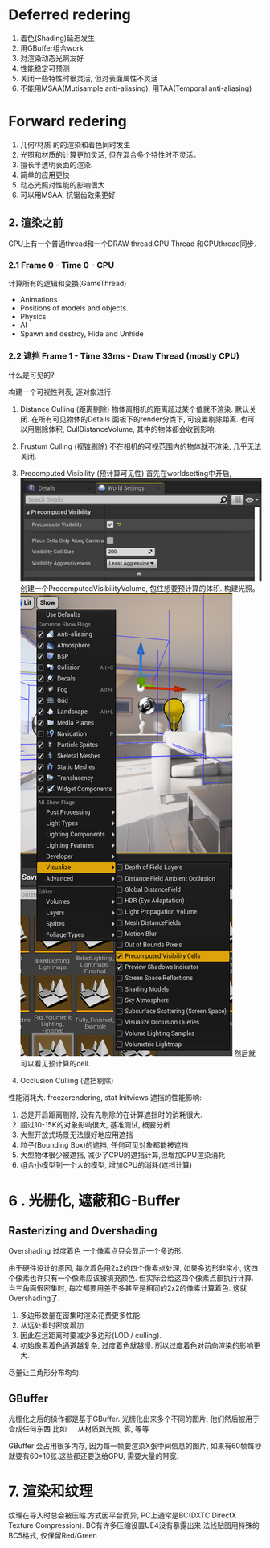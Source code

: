 # Deferred redering
1. 着色(Shading)延迟发生
2. 用GBuffer组合work
3. 对渲染动态光照友好
4. 性能稳定可预测
5. 关闭一些特性时很灵活, 但对表面属性不灵活
6. 不能用MSAA(Mutisample anti-aliasing), 用TAA(Temporal anti-aliasing)

# Forward redering
1. 几何/材质 的的渲染和着色同时发生
2. 光照和材质的计算更加灵活, 但在混合多个特性时不灵活。
3. 擅长半透明表面的渲染.
4. 简单的应用更快
5. 动态光照对性能的影响很大
6. 可以用MSAA, 抗锯齿效果更好

## 2. 渲染之前
CPU上有一个普通thread和一个DRAW thread.GPU Thread 和CPUthread同步.

### 2.1 Frame 0 - Time 0 - CPU
计算所有的逻辑和变换(GameThread)
* Animations
* Positions of models and objects.
* Physics
* AI
* Spawn and destroy, Hide and Unhide 

### 2.2 遮挡 Frame 1 - Time 33ms - Draw Thread (mostly CPU)

什么是可见的?

构建一个可视性列表, 逐对象进行.
1. Distance Culling (距离剔除)
物体离相机的距离超过某个值就不渲染.
默认关闭.
在所有可见物体的Details 面板下的render分类下, 可设置剔除距离.
也可以用剔除体积, CullDistanceVolume, 其中的物体都会收到影响.
2. Frustum Culling (视锥剔除)
不在相机的可视范围内的物体就不渲染, 几乎无法关闭.
3. Precomputed Visibility (预计算可见性)
首先在worldsetting中开启, 
![SetupPrecomputeVisibility](./image/SetupPrecomputeVisibility.png)
创建一个PrecomputedVisibilityVolume, 包住想要预计算的体积.
构建光照。
![VisualizePrecomputed](./image/VisualizePrecomputed.png)
然后就可以看见预计算的cell.

4. Occlusion Culling (遮挡剔除)

性能消耗大.
freezerendering, stat Initviews
遮挡的性能影响:
1. 总是开启距离剔除, 没有先剔除的在计算遮挡时的消耗很大.
2. 超过10-15K的对象影响很大, 基准测试, 概要分析.
3. 大型开放式场景无法很好地应用遮挡
4. 粒子(Bounding Box)的遮挡, 任何可见对象都能被遮挡
5. 大型物体很少被遮挡, 减少了CPU的遮挡计算,但增加GPU渲染消耗
6. 组合小模型到一个大的模型, 增加CPU的消耗(遮挡计算) 
# 6 . 光栅化, 遮蔽和G-Buffer

## Rasterizing and Overshading 
Overshading 过度着色
一个像素点只会显示一个多边形.

由于硬件设计的原因, 每次着色用2x2的四个像素点处理, 如果多边形非常小, 这四个像素也许只有一个像素应该被填充颜色. 但实际会给这四个像素点都执行计算.
当三角面很密集时, 每次都要用差不多甚至是相同的2x2的像素计算着色.
这就Overshading了.

1. 多边形数量在密集时渲染花费更多性能.
2. 从远处看时密度增加
3. 因此在远距离时要减少多边形(LOD / culling).
4. 初始像素着色通道越复杂, 过度着色就越慢. 所以过度着色对前向渲染的影响更大.

尽量让三角形分布均匀.

## GBuffer
光栅化之后的操作都是基于GBuffer.
光栅化出来多个不同的图片, 他们然后被用于合成任何东西 比如 ： 从材质到光照, 雾, 等等

GBuffer 会占用很多内存, 因为每一帧要渲染X张中间信息的图片, 如果有60帧每秒就要有60*10张.这些都还要送给GPU, 需要大量的带宽.

# 7. 渲染和纹理
纹理在导入时总会被压缩.方式因平台而异, PC上通常是BC(DXTC DirectX Texture Compression). BC有许多压缩设置UE4没有暴露出来.法线贴图用特殊的BC5格式, 仅保留Red/Green